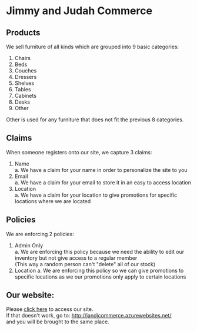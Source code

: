 # Jimmy and Judah Commerce 

## Products
We sell furniture of all kinds which are grouped into 9 basic categories:  
1. Chairs  
2. Beds  
3. Couches  
4. Dressers  
5. Shelves  
6. Tables  
7. Cabinets
8. Desks
9. Other  

Other is used for any furniture that does not fit the previous 8 categories.  

## Claims
When someone registers onto our site, we capture 3 claims:  
1. Name  
a. We have a claim for your name in order to personalize the site to you  
2. Email  
a. We have a claim for your email to store it in an easy to access location  
3. Location  
a. We have a claim for your location to give promotions for specific locations where we are located  

## Policies
We are enforcing 2 policies:  
1. Admin Only  
a. We are enforcing this policy because we need the ability to edit our inventory but not give access to a regular member  
(This way a random person can't "delete" all of our stock)  
2. Location
a. We are enforcing this policy so we can give promotions to specific locations as we our promotions only apply to certain locations  

## Our website:  
Please [click here](http://jandjcommerce.azurewebsites.net/) to access our site.  
If that doesn't work, go to: 
http://jandjcommerce.azurewebsites.net/  
and you will be brought to the same place.  